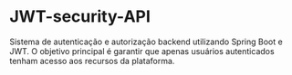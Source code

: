 # JWT-security-API
Sistema de autenticação e autorização backend utilizando Spring Boot e JWT. O objetivo principal é garantir que apenas usuários autenticados tenham acesso aos recursos da plataforma.
